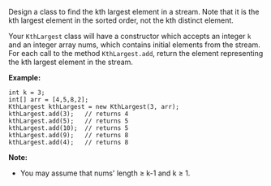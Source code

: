 Design a class to find the kth largest element in a stream. Note that it is the kth largest element in the sorted order, not the kth distinct element.

Your `KthLargest` class will have a constructor which accepts an integer `k` and an integer array nums, which contains initial elements from the stream. For each call to the method `KthLargest.add`, return the element representing the kth largest element in the stream.

**Example:**
```
int k = 3;
int[] arr = [4,5,8,2];
KthLargest kthLargest = new KthLargest(3, arr);
kthLargest.add(3);   // returns 4
kthLargest.add(5);   // returns 5
kthLargest.add(10);  // returns 5
kthLargest.add(9);   // returns 8
kthLargest.add(4);   // returns 8
```
**Note:**

* You may assume that nums' length ≥ k-1 and k ≥ 1.